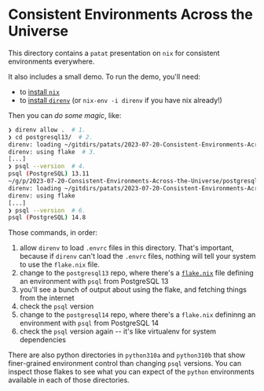 Consistent Environments Across the Universe
====

This directory contains a `patat` presentation on `nix` for consistent environments everywhere.

It also includes a small demo. To run the demo, you'll need:

* to [install `nix`](https://zero-to-nix.com/start/install)
* to [install `direnv`](https://direnv.net/docs/installation.html) (or `nix-env -i direnv` if you have nix already!)

Then you can _do some magic_, like:

```bash
❯ direnv allow .  # 1.
❯ cd postgresql13/  # 2.
direnv: loading ~/gitdirs/patats/2023-07-20-Consistent-Environments-Across-the-Universe/postgresql13/.envrc
direnv: using flake  # 3.
[...]
❯ psql --version  # 4.
psql (PostgreSQL) 13.11
~/g/p/2023-07-20-Consistent-Environments-Across-the-Universe/postgresql13 ❯ cd ../postgresql14/  # 5.
direnv: loading ~/gitdirs/patats/2023-07-20-Consistent-Environments-Across-the-Universe/postgresql14/.envrc
direnv: using flake
[...]
❯ psql --version  # 6.
psql (PostgreSQL) 14.8
```

Those commands, in order:

1. allow `direnv` to load `.envrc` files in this directory. That's important, because if `direnv` can't load the `.envrc` files, nothing will tell your system to use the `flake.nix` file.
2. change to the `postgresql13` repo, where there's a [`flake.nix`](./postgresql13/flake.nix) file defining an environment with `psql` from PostgreSQL 13
3. you'll see a bunch of output about using the flake, and fetching things from the internet
4. check the `psql` version
5. change to the `postgresql14` repo, where there's a `flake.nix` defininng an environment with `psql` from PostgreSQL 14
6. check the `psql` version again -- it's like virtualenv for system dependencies

There are also python directories in `python310a` and `python310b` that show finer-grained environment control than changing `psql` versions. You can inspect those flakes to see
what you can expect of the `python` environments available in each of those directories.
